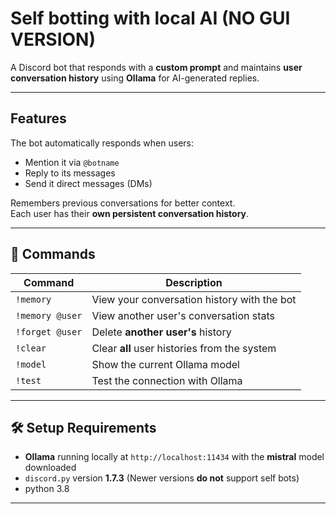 # Self botting with local AI (NO GUI VERSION)

A Discord bot that responds with a **custom prompt** and maintains **user conversation history** using **Ollama** for AI-generated replies.

---

##  Features

The bot automatically responds when users:

- Mention it via `@botname`
- Reply to its messages
- Send it direct messages (DMs)

Remembers previous conversations for better context.  
Each user has their **own persistent conversation history**.

---

## 📜 Commands

| Command              | Description                                              |
|----------------------|----------------------------------------------------------|
| `!memory`            | View your conversation history with the bot              |
| `!memory @user`      | View another user's conversation stats                   |
| `!forget @user`      | Delete **another user's** history                        |
| `!clear`             | Clear **all** user histories from the system             |
| `!model`             | Show the current Ollama model                            |
| `!test`              | Test the connection with Ollama                          |

---

## 🛠️ Setup Requirements

- **Ollama** running locally at `http://localhost:11434` with the **mistral** model downloaded  
- `discord.py` version **1.7.3** (Newer versions **do not** support self bots)
- python 3.8
---

